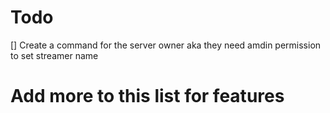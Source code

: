 # Todo

[] Create a command for the server owner aka they need amdin permission to set streamer name

# Add more to this list for features
